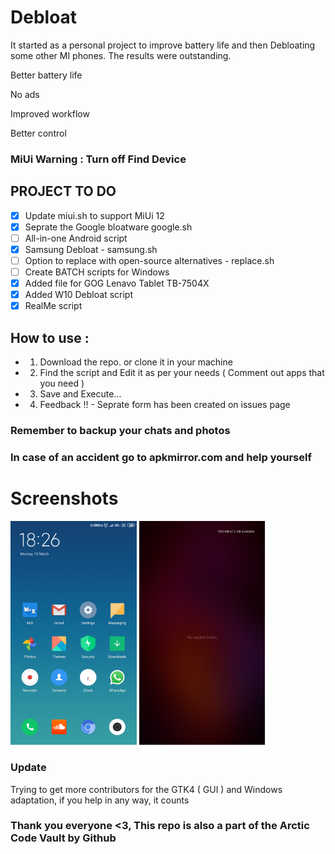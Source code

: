 # Debloat

It started as a personal  project to improve battery life and then Debloating some other MI phones.
The results were outstanding.

Better battery life

No ads

Improved workflow

Better control

### MiUi Warning : Turn off Find Device

## PROJECT TO DO
- [x] Update miui.sh to support MiUi 12
- [x] Seprate the Google bloatware google.sh
- [ ] All-in-one Android script
- [x] Samsung Debloat - samsung.sh
- [ ] Option to replace with open-source alternatives - replace.sh
- [ ] Create BATCH scripts for Windows
- [x] Added file for GOG Lenavo Tablet  TB-7504X
- [X] Added W10 Debloat script
- [x] RealMe script

## How to use :

- 1. Download the repo. or clone it in your machine
- 2. Find the script and Edit it as per your needs ( Comment out apps that you need )
- 3. Save and Execute...
- 4. Feedback !! - Seprate form has been created on issues page

### Remember to backup your chats and photos
### In case of an accident go to apkmirror.com and help yourself

# Screenshots
<img src=HomeScreen.png width=40% height=40% align: left>
<img src=RecentScreen.png width=40% height=40% align: right>


### Update
Trying to get more contributors for the GTK4 ( GUI ) and Windows adaptation, if you help in any way, it counts

### Thank you everyone <3, This repo is also a part of the Arctic Code Vault by Github
